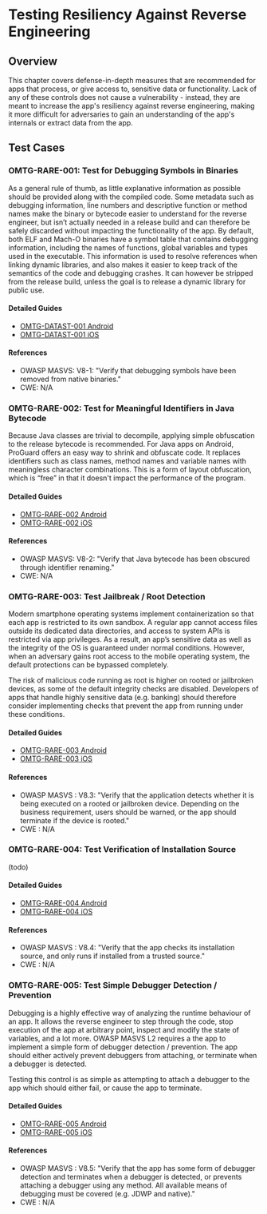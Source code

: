 # Testing Resiliency Against Reverse Engineering

## Overview

This chapter covers defense-in-depth measures that are recommended for apps that process, or give access to, sensitive data or functionality. Lack of any of these controls does not cause a vulnerability - instead, they are meant to increase the app's resiliency against reverse engineering, making it more difficult for adversaries to gain an understanding of the app's internals or extract data from the app.

## Test Cases

### OMTG-RARE-001: Test for Debugging Symbols in Binaries

As a general rule of thumb, as little explanative information as possible should be provided along with the compiled code. Some metadata such as debugging information, line numbers and descriptive function or method names make the binary or bytecode easier to understand for the reverse engineer, but isn’t actually needed in a release build and can therefore be safely discarded without impacting the functionality of the app.
By default, both ELF and Mach-O binaries have a symbol table that contains debugging information, including the names of functions, global variables and types used in the executable. This information is used to resolve references when linking dynamic libraries, and also makes it easier to keep track of the semantics of the code and debugging crashes. It can however be stripped from the release build, unless the goal is to release a dynamic library for public use.

#### Detailed Guides

- [OMTG-DATAST-001 Android](0x07a_OMTG-RARE_Android.md#OMTG-RARE-001)
- [OMTG-DATAST-001 iOS](0x07b_OMTG-RARE_iOS.md#OMTG-DATAST-001)

#### References

- OWASP MASVS: V8-1: "Verify that debugging symbols have been removed from native binaries."
- CWE: N/A

### OMTG-RARE-002: Test for Meaningful Identifiers in Java Bytecode

Because Java classes are trivial to decompile, applying simple obfuscation to the release bytecode is recommended. For Java apps on Android, ProGuard offers an easy way to shrink and obfuscate code. It replaces identifiers such as  class names, method names and variable names with meaningless character combinations. This is a form of layout obfuscation, which is “free” in that it doesn't impact the performance of the program. 

#### Detailed Guides

- [OMTG-RARE-002 Android](0x07a_OMTG-RARE_Android.md#OMTG-RARE-002)
- [OMTG-RARE-002 iOS](0x07b_OMTG-RARE_iOS.md#OMTG-RARE-002)

#### References

- OWASP MASVS: V8-2: "Verify that Java bytecode has been obscured through identifier renaming."
- CWE: N/A

### OMTG-RARE-003: Test Jailbreak / Root Detection

Modern smartphone operating systems implement containerization so that each app is restricted to its own sandbox. A regular app cannot access files outside its dedicated data directories, and access to system APIs is restricted via app privileges. As a result, an app’s sensitive data as well as the integrity of the OS is guaranteed under normal conditions. However, when an adversary gains root access to the mobile operating system, the default protections can be bypassed completely.

The risk of malicious code running as root is higher on rooted or jailbroken devices, as some of the default integrity checks are disabled. Developers of apps that handle highly sensitive data (e.g. banking) should therefore consider implementing checks that prevent the app from running under these conditions.

#### Detailed Guides

- [OMTG-RARE-003 Android](0x07a_OMTG-RARE_Android.md#OMTG-RARE-003)
- [OMTG-RARE-003 iOS](0x07b_OMTG-RARE_iOS.md#OMTG-RARE-003)

#### References

- OWASP MASVS : V8.3: "Verify that the application detects whether it is being executed on a rooted or jailbroken device. Depending on the business requirement, users should be warned, or the app should terminate if the device is rooted."
- CWE : N/A

### OMTG-RARE-004: Test Verification of Installation Source

(todo)

#### Detailed Guides

- [OMTG-RARE-004 Android](0x07a_OMTG-RARE_Android.md#OMTG-RARE-004)
- [OMTG-RARE-004 iOS](0x07b_OMTG-RARE_iOS.md#OMTG-RARE-004)

#### References

- OWASP MASVS : V8.4: "Verify that the app checks its installation source, and only runs if installed from a trusted source."
- CWE : N/A

### OMTG-RARE-005: Test Simple Debugger Detection / Prevention

Debugging is a highly effective way of analyzing the runtime behaviour of an app. It allows the reverse engineer to step through the code, stop execution of the app at arbitrary point, inspect and modify the state of variables, and a lot more. OWASP MASVS L2 requires a the app to implement a simple form of debugger detection / prevention. The app should either actively prevent debuggers from attaching, or terminate when a debugger is detected. 

Testing this control is as simple as attempting to attach a debugger to the app which should either fail, or cause the app to terminate.

#### Detailed Guides

- [OMTG-RARE-005 Android](0x07a_OMTG-RARE_Android.md#OMTG-RARE-005)
- [OMTG-RARE-005 iOS](0x07b_OMTG-RARE_iOS.md#OMTG-RARE-005)

#### References

- OWASP MASVS : V8.5: "Verify that the app has some form of debugger detection and terminates when a debugger is detected, or prevents attaching a debugger using any method. All available means of debugging must be covered (e.g. JDWP and native)."
- CWE : N/A
